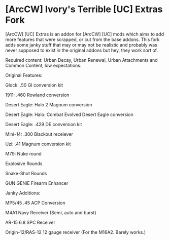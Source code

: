 # [ArcCW] Ivory's Terrible [UC] Extras Fork
[ArcCW] [UC] Extras is an addon for [ArcCW] [UC] mods which aims to add more features that were scrapped, or cut from the base addons. This fork adds some janky stuff that may or may not be realistic and probably was never supposed to exist in the original addons but hey, they work sort of.

Required content: Urban Decay, Urban Renewal, Urban Attachments and Common Content, low expectations.

Original Features:

Glock: .50 GI conversion kit

1911: .460 Rowland conversion 

Desert Eagle: Halo 2 Magnum conversion

Desert Eagle: Halo: Combat Evolved Desert Eagle conversion

Desert Eagle: .429 DE conversion kit

Mini-14: .300 Blackout receiever

Uzi: .41 Magnum conversion kit

M79: Nuke round

Explosive Rounds

Snake-Shot Rounds

GUN GENIE Firearm Enhancer

Janky Additions:

MP5/45 .45 ACP Conversion

M4A1 Navy Receiver (Semi, auto and burst)

AR-15 6.8 SPC Receiver

Origin-12/RAS-12 12 gauge receiver (For the M16A2. Barely works.)
